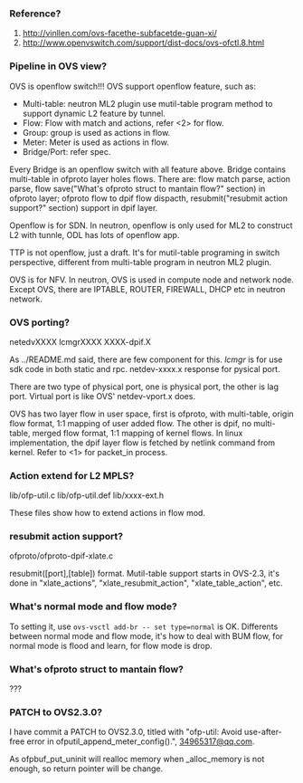 ### Reference?

1. http://vinllen.com/ovs-facethe-subfacetde-guan-xi/
2. http://www.openvswitch.com/support/dist-docs/ovs-ofctl.8.html


### Pipeline in OVS view?

OVS is openflow switch!!! OVS support openflow feature, such as:
<ul>
    <li>Multi-table: neutron ML2 plugin use mutil-table program method to support dynamic L2 feature by tunnel.</li>
    <li>Flow: Flow with match and actions, refer <2> for flow.</li>
    <li>Group: group is used as actions in flow.</li>
    <li>Meter: Meter is used as actions in flow.</li>
    <li>Bridge/Port: refer spec.</li>
</ul>

Every Bridge is an openflow switch with all feature above. Bridge contains multi-table in ofproto layer holes flows. There are: flow match parse, action parse, flow save("What's ofproto struct to mantain flow?" section) in ofproto layer; ofproto flow to dpif flow dispacth, resubmit("resubmit action support?" section) support in dpif layer.

Openflow is for SDN. In neutron, openflow is only used for ML2 to construct L2 with tunnle, ODL has lots of openflow app.

TTP is not openflow, just a draft. It's for mutil-table programing in switch perspective, different from multi-table program in neutron ML2 plugin.

OVS is for NFV. In neutron, OVS is used in compute node and network node. Except OVS, there are IPTABLE, ROUTER, FIREWALL, DHCP etc in neutron network.


### OVS porting?

netedvXXXX
lcmgrXXXX
XXXX-dpif.X

As ../README.md said, there are few component for this. *lcmgr* is for use sdk code in both static and rpc. netdev-xxxx.x response for pysical port.

There are two type of physical port, one is physical port, the other is lag port. Virtual port is like OVS' netdev-vport.x does.

OVS has two layer flow in user space, first is ofproto, with multi-table, origin flow format, 1:1 mapping of user added flow. The other is dpif, no multi-table, merged flow format, 1:1 mapping of kernel flows. In linux implementation, the dpif layer flow is fetched by netlink command from kernel. Refer to <1> for packet_in process.


### Action extend for L2 MPLS?

lib/ofp-util.c
lib/ofp-util.def
lib/xxxx-ext.h 

These files show how to extend actions in flow mod.


### resubmit action support?

ofproto/ofproto-dpif-xlate.c

resubmit([port],[table]) format. Mutil-table support starts in OVS-2.3, it's done in "xlate_actions", "xlate_resubmit_action", "xlate_table_action", etc. 


### What's normal mode and flow mode?

To setting it, use `ovs-vsctl add-br -- set type=normal` is OK. Differents between normal mode and flow mode, it's how to deal with BUM flow, for normal mode is flood and learn, for flow mode is drop.


### What's ofproto struct to mantain flow?

???


### PATCH to OVS2.3.0?

I have commit a PATCH to OVS2.3.0, titled with "ofp-util: Avoid use-after-free error in ofputil_append_meter_config().", 34965317@qq.com.

As ofpbuf_put_uninit will realloc memory when _alloc_memory is not enough, so return pointer will be change.
